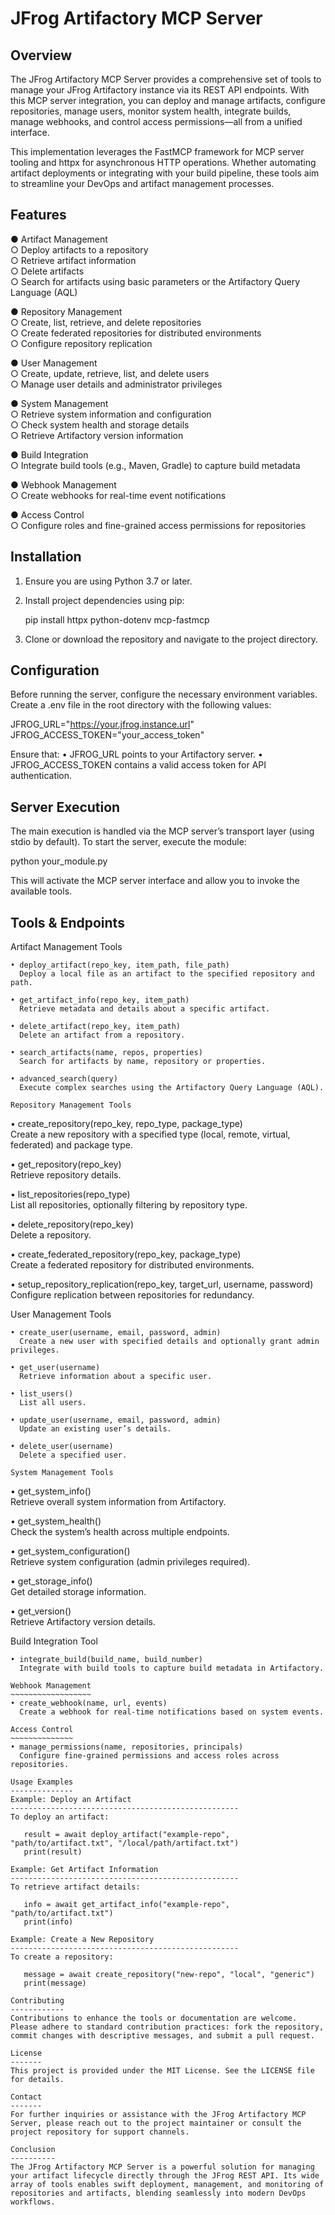 JFrog Artifactory MCP Server
=============================

Overview
--------
The JFrog Artifactory MCP Server provides a comprehensive set of tools to manage your JFrog Artifactory instance via its REST API endpoints. With this MCP server integration, you can deploy and manage artifacts, configure repositories, manage users, monitor system health, integrate builds, manage webhooks, and control access permissions―all from a unified interface.

This implementation leverages the FastMCP framework for MCP server tooling and httpx for asynchronous HTTP operations. Whether automating artifact deployments or integrating with your build pipeline, these tools aim to streamline your DevOps and artifact management processes.

Features
--------
● Artifact Management  
  ○ Deploy artifacts to a repository  
  ○ Retrieve artifact information  
  ○ Delete artifacts  
  ○ Search for artifacts using basic parameters or the Artifactory Query Language (AQL)

● Repository Management  
  ○ Create, list, retrieve, and delete repositories  
  ○ Create federated repositories for distributed environments  
  ○ Configure repository replication

● User Management  
  ○ Create, update, retrieve, list, and delete users  
  ○ Manage user details and administrator privileges

● System Management  
  ○ Retrieve system information and configuration  
  ○ Check system health and storage details  
  ○ Retrieve Artifactory version information

● Build Integration  
  ○ Integrate build tools (e.g., Maven, Gradle) to capture build metadata

● Webhook Management  
  ○ Create webhooks for real-time event notifications

● Access Control  
  ○ Configure roles and fine-grained access permissions for repositories

Installation
------------
1. Ensure you are using Python 3.7 or later.
2. Install project dependencies using pip:

   pip install httpx python-dotenv mcp-fastmcp

3. Clone or download the repository and navigate to the project directory.

Configuration
-------------
Before running the server, configure the necessary environment variables. Create a .env file in the root directory with the following values:

   JFROG_URL="https://your.jfrog.instance.url"
   JFROG_ACCESS_TOKEN="your_access_token"

Ensure that:
• JFROG_URL points to your Artifactory server.
• JFROG_ACCESS_TOKEN contains a valid access token for API authentication.

Server Execution
----------------
The main execution is handled via the MCP server’s transport layer (using stdio by default). To start the server, execute the module:

   python your_module.py

This will activate the MCP server interface and allow you to invoke the available tools.

Tools & Endpoints
-----------------

Artifact Management Tools
~~~~~~~~~~~~~~~~~~~~~~~~~
• deploy_artifact(repo_key, item_path, file_path)  
  Deploy a local file as an artifact to the specified repository and path.

• get_artifact_info(repo_key, item_path)  
  Retrieve metadata and details about a specific artifact.

• delete_artifact(repo_key, item_path)  
  Delete an artifact from a repository.

• search_artifacts(name, repos, properties)  
  Search for artifacts by name, repository or properties.

• advanced_search(query)  
  Execute complex searches using the Artifactory Query Language (AQL).

Repository Management Tools
~~~~~~~~~~~~~~~~~~~~~~~~~~~~~
• create_repository(repo_key, repo_type, package_type)  
  Create a new repository with a specified type (local, remote, virtual, federated) and package type.

• get_repository(repo_key)  
  Retrieve repository details.

• list_repositories(repo_type)  
  List all repositories, optionally filtering by repository type.

• delete_repository(repo_key)  
  Delete a repository.

• create_federated_repository(repo_key, package_type)  
  Create a federated repository for distributed environments.

• setup_repository_replication(repo_key, target_url, username, password)  
  Configure replication between repositories for redundancy.

User Management Tools
~~~~~~~~~~~~~~~~~~~~~
• create_user(username, email, password, admin)  
  Create a new user with specified details and optionally grant admin privileges.

• get_user(username)  
  Retrieve information about a specific user.

• list_users()  
  List all users.

• update_user(username, email, password, admin)  
  Update an existing user’s details.

• delete_user(username)  
  Delete a specified user.

System Management Tools
~~~~~~~~~~~~~~~~~~~~~~~
• get_system_info()  
  Retrieve overall system information from Artifactory.

• get_system_health()  
  Check the system’s health across multiple endpoints.

• get_system_configuration()  
  Retrieve system configuration (admin privileges required).

• get_storage_info()  
  Get detailed storage information.

• get_version()  
  Retrieve Artifactory version details.

Build Integration Tool
~~~~~~~~~~~~~~~~~~~~~~
• integrate_build(build_name, build_number)  
  Integrate with build tools to capture build metadata in Artifactory.

Webhook Management
~~~~~~~~~~~~~~~~~~
• create_webhook(name, url, events)  
  Create a webhook for real-time notifications based on system events.

Access Control
~~~~~~~~~~~~~~
• manage_permissions(name, repositories, principals)  
  Configure fine-grained permissions and access roles across repositories.

Usage Examples
--------------
Example: Deploy an Artifact  
---------------------------------------------------
To deploy an artifact:

   result = await deploy_artifact("example-repo", "path/to/artifact.txt", "/local/path/artifact.txt")
   print(result)

Example: Get Artifact Information  
---------------------------------------------------
To retrieve artifact details:

   info = await get_artifact_info("example-repo", "path/to/artifact.txt")
   print(info)

Example: Create a New Repository  
---------------------------------------------------
To create a repository:

   message = await create_repository("new-repo", "local", "generic")
   print(message)

Contributing
------------
Contributions to enhance the tools or documentation are welcome. Please adhere to standard contribution practices: fork the repository, commit changes with descriptive messages, and submit a pull request.

License
-------
This project is provided under the MIT License. See the LICENSE file for details.

Contact
-------
For further inquiries or assistance with the JFrog Artifactory MCP Server, please reach out to the project maintainer or consult the project repository for support channels.

Conclusion
----------
The JFrog Artifactory MCP Server is a powerful solution for managing your artifact lifecycle directly through the JFrog REST API. Its wide array of tools enables swift deployment, management, and monitoring of repositories and artifacts, blending seamlessly into modern DevOps workflows.